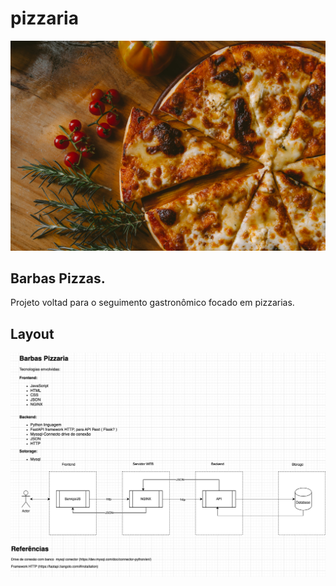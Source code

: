 # pizzaria

![pizza](assets/pizza.jpg)

## Barbas Pizzas.

Projeto voltad para o seguimento  gastronômico focado em pizzarias.

## Layout

![layout](./assets/barbas_pizzas.png)
